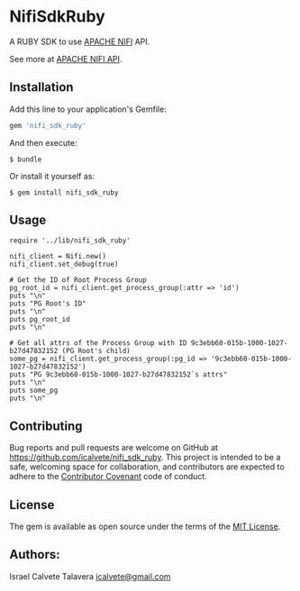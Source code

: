 # NifiSdkRuby

A RUBY SDK to use [APACHE NIFI](https://nifi.apache.org/) API.

See more at [APACHE NIFI API](https://nifi.apache.org/docs/nifi-docs/rest-api/index.html).

## Installation

Add this line to your application's Gemfile:

```ruby
gem 'nifi_sdk_ruby'
```

And then execute:

    $ bundle

Or install it yourself as:

    $ gem install nifi_sdk_ruby

## Usage


```
require '../lib/nifi_sdk_ruby'

nifi_client = Nifi.new()
nifi_client.set_debug(true)

# Get the ID of Root Process Group
pg_root_id = nifi_client.get_process_group(:attr => 'id')
puts "\n"
puts "PG Root's ID"
puts "\n"
puts pg_root_id
puts "\n"

# Get all attrs of the Process Group with ID 9c3ebb60-015b-1000-1027-b27d47832152 (PG Root's child)
some_pg = nifi_client.get_process_group(:pg_id => '9c3ebb60-015b-1000-1027-b27d47832152')
puts "PG 9c3ebb60-015b-1000-1027-b27d47832152`s attrs"
puts "\n"
puts some_pg
puts "\n"

```

## Contributing

Bug reports and pull requests are welcome on GitHub at https://github.com/icalvete/nifi_sdk_ruby. This project is intended to be a safe, welcoming space for collaboration, and contributors are expected to adhere to the [Contributor Covenant](http://contributor-covenant.org) code of conduct.


## License

The gem is available as open source under the terms of the [MIT License](http://opensource.org/licenses/MIT).

## Authors:

Israel Calvete Talavera <icalvete@gmail.com>
